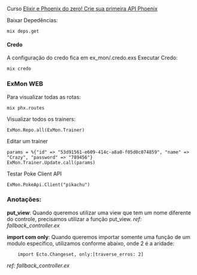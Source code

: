 Curso [Elixir e Phoenix do zero! Crie sua primeira API Phoenix]([https://link](https://www.udemy.com/course/elixir-e-phoenix-do-zero/))

Baixar Depedências:

```
mix deps.get
```

#### Credo
A configuração do credo fica em ex_mon/.credo.exs
Executar Credo:

```
mix credo
```

### ExMon WEB

Para visualizar todas as rotas:

```
mix phx.routes
```

Visualizar todos os trainers:

```
ExMon.Repo.all(ExMon.Trainer)
```

Editar um trainer

```
params = %{"id" => "53d91561-e609-414c-a8a0-f05d0c074859", "name" => "Crazy", "password" => "789456"} 
ExMon.Trainer.Update.call(params)
```

Testar Poke Client API

```
ExMon.PokeApi.Client("pikachu")
```

### Anotações:

**put_view**: Quando queremos utilizar uma view que tem um nome diferente do controle, precisamos utilizar a função put_view.
*ref: fallback_controller.ex*

**import com only**: Quando queremos importar somente uma função de um modulo específico, utilizamos conforme abaixo, onde 2 é a aridade:
```
    import Ecto.Changeset, only:[traverse_erros: 2]
```
*ref: fallback_controller.ex*